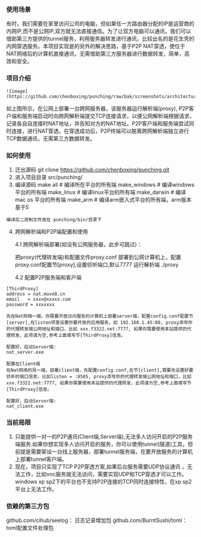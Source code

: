 ### 使用场景 
   
有时，我们需要在家里访问公司的电脑，但如果任一方路由器分配的IP是运营商的内网IP,而不是公网IP,双方就无法直接通信。为了让双方电脑可以通讯，我们可以借助第三方提供的tunnel服务，利用服务器转发进行通讯，比较出名的是花生壳的内网穿透服务。本项目实现是的另外的解决思路，基于P2P NAT穿透，使位于NAT网络后的计算机直接通讯，无需借助第三方服务器进行数据转发，简单，高效和安全。

### 项目介绍
   
    ![image](https://github.com/chenboxing/punching/raw/bak/screenshots/architecture.png)
   
   
   如上图所示，在公网上部署一台跨网服务器，该服务器运行解析端(proxy), P2P客户端和服务端启动时向跨网解析端提交TCP连接请求，以便公网解析端根据请求，记录各自自连接时NAT地址，并告知对方的NAT地址。P2P客户端和服务端尝试同时连接，进行NAT穿透。在穿透成功后，P2P终端可以脱离跨网解析端独立进行TCP数据通讯，无需第三方数据转发。
   
### 如何使用

  1. 迁出源码 git clone https://github.com/chenboxing/punching.git 
  2. 进入项目目录 src/punching/
  3. 编译源码 
    make all   # 编译所在平台的所有端
    make_windows # 编译windows平台的所有端
    make_linux   # 编译linux平台的所有端
    make_darwin  # 编译mac os 平台的所有端
    make_arm     # 编译arm嵌入式平台的所有端，arm版本基于5
    
    编译后二进制文件放在 punching/bin/目录下
       

  4. 跨网解析端和P2P端配置和使用
     
     4.1 跨网解析端部署(如没有公网服务器，此步可跳过)：
        
     把proxy(代理转发端)和配置文件proxy.conf 部署到公网计算机上，配置proxy.conf配置节[proxy],设置侦听端口,默认7777
     运行解析端
        ./proxy
           
     4.2 配置P2P服务端和客户端
        
    [ThirdProxy]
    address = nat.move8.cn 
    email   = xxxx@xxxxx.com   
    password = xxxxxxx
   
    先在Nat网络一端，你需要开放访问服务的计算机上部署server端，配置config.conf配置节[server],在listen项里设置你要开放的应用服务，如 192.168.1.45:80, proxy添写你的代理转发端公网地址和端口，比如 xxx.f3322.net:7777, 如果你需要使用本站提供的代理转发，此项请为空,参考上面填写节[ThirdProxy]信息。

    配置好，启动Server端:
    nat_server.exe 

    配置在Client端
    在Nat网络的另一端，部署client端，先配置config.conf,在节[client],需要先设置好要侦听的端口信息，比如listen = :8585, proxy添写你的代理转发端公网地址和端口，比如 xxx.f3322.net:7777, 如果你需要使用本站提供的代理转发，此项请为空,参考上面填写节[ThirdProxy]信息。

    配置好，启动Server端:
    nat_client.exe 
    
### 当前局限
  1. 只能提供一对一的P2P通讯(Client端,Server端),无法多人访问开启的P2P服务端服务.如果你想实现多人访问开启的服务，你可以使用tunnel(隧道)工具，但前提是需要架设一台线上服务器，部署tunnel服务端，在要开放服务的计算机上部署tunnel客户端。
  2. 现在，项目只实现了TCP P2P穿透方案,如果后台服务需要UDP协议通讯 ，无法工作，比如vnc服务就无法访问，需要实现UDP和TCP穿透才可以工作。windows xp sp2下的平台也不支持P2P连接的TCP同时连接特性，在xp sp2平台上无法工作。
  
  
### 依赖的第三方包  
   github.com/cihub/seelog： 日志记录增加包
   github.com/BurntSushi/toml： toml配置文件处理包
